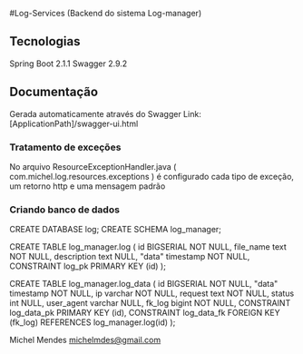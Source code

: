 #Log-Services (Backend do sistema Log-manager)

## Tecnologias
Spring Boot 2.1.1
Swagger 2.9.2

## Documentação
Gerada automaticamente através do Swagger
Link: [ApplicationPath]/swagger-ui.html

### Tratamento de exceções
No arquivo ResourceExceptionHandler.java ( com.michel.log.resources.exceptions ) é configurado cada tipo de exceção, um retorno http e uma mensagem padrão 

### Criando banco de dados

CREATE DATABASE log;
CREATE SCHEMA log_manager;

CREATE TABLE log_manager.log (
	id BIGSERIAL NOT NULL,
	file_name text NOT NULL,
	description text NULL,
	"data" timestamp NOT NULL,
	CONSTRAINT log_pk PRIMARY KEY (id)
);

CREATE TABLE log_manager.log_data (
	id BIGSERIAL NOT NULL,
	"data" timestamp NOT NULL,
	ip varchar NOT NULL,
	request text NOT NULL,
	status int NULL,
	user_agent varchar NULL,
	fk_log bigint NOT NULL,
	CONSTRAINT log_data_pk PRIMARY KEY (id),
	CONSTRAINT log_data_fk FOREIGN KEY (fk_log) REFERENCES log_manager.log(id)
);


Michel Mendes
michelmdes@gmail.com
